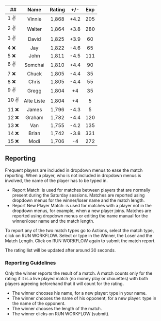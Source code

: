 |##|Name|Rating|+/-|Exp|
|-|:--:|:----:|:-:|:-:|
|1 :v:|Vinnie|1,868|+4.2|205|
|2 :v:|Walter|1,864|+3.8|280|
|3 :v:|David|1,825|+3.9|60|
|4 :x:|Jay|1,822|-4.6|65|
|5 :x:|John|1,811|-4.5|111|
|6 :v:|Somchai|1,810|+4.4|90|
|7 :x:|Chuck|1,805|-4.4|35|
|8 :x:|Chris|1,805|-4.4|55|
|9 :v:|Gregg|1,804|+4|35|
|10 :v:|Alte Liste|1,804|+4|5|
|11 :x:|James|1,796|-4.3|5|
|12 :x:|Graham|1,782|-4.4|120|
|13 :x:|Van|1,755|-4.2|135|
|14 :x:|Brian|1,742|-3.8|331|
|15 :x:|Modi|1,706|-4|272|

 

## Reporting

Frequent players are included in dropdown menus to ease the match reporting.
When a player, who is not included in dropdown menus is involved, the name of the player has to be typed in.

- Report Match:  is used for matches between players that are normally present during the Saturday sessions.
Matches are reported using dropdown menus for the winner/loser name and the match length.
- Report New Player Match:  is used for matches with a player not in the dropdown menus, for example, when a new player joins.
Matches are reported using dropdown menus or editing the name manual for the winner/loser name and the match length.

To report any of the two match types go to Actions, select the match type, click on RUN WORKFLOW.
Select or type in the Winner, the Loser and the Match Length.
Click on RUN WORKFLOW again to submit the match report.

The rating list will be updated after around 30 seconds.

### Reporting Guidelines

Only the winner reports the result of a match.
A match counts only for the rating if it is a live played match (no money play or chouettes)
with both players agreeing beforehand that it will count for the rating.

- The winner chooses his name, for a new player: type in your name.
- The winner chooses the name of his opponent, for a new player: type in the name of the opponent.
- The winner chooses the length of the match.
- The winner clicks on RUN WORKFLOW (submit).

